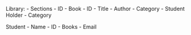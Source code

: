 Library:
    - Sections
        - ID
        - Book
            - ID
            - Title
            - Author
            - Category
            - Student Holder
    - Category

Student
    - Name
    - ID
    - Books
    - Email

